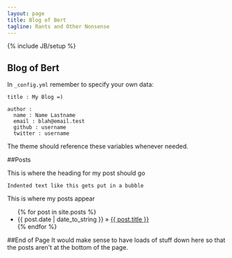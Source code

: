 ```yaml
---
layout: page
title: Blog of Bert
tagline: Rants and Other Nonsense
---
```

{% include JB/setup %}

## Blog of Bert

In `_config.yml` remember to specify your own data:
    
    title : My Blog =)
    
    author :
      name : Name Lastname
      email : blah@email.test
      github : username
      twitter : username

The theme should reference these variables whenever needed.
    
##Posts

This is where the heading for my post should go

	Indented text like this gets put in a bubble

This is where my posts appear

<ul class="posts">
  {% for post in site.posts %}
    <li><span>{{ post.date | date_to_string }}</span> &raquo; <a href="{{ BASE_PATH }}{{ post.url }}">{{ post.title }}</a></li>
  {% endfor %}
</ul>

##End of Page
It would make sense to have loads of stuff down here so that the posts aren't at the bottom of the page.


